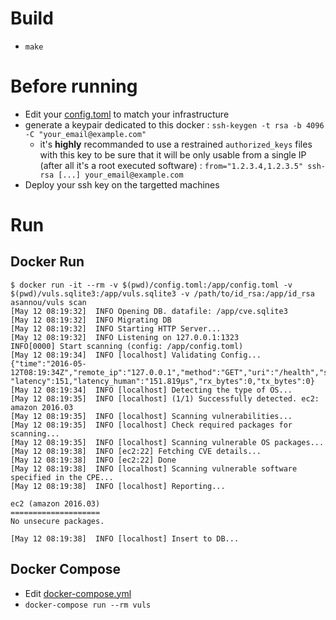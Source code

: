 # Build

* ```make```

# Before running

* Edit your [config.toml](https://github.com/future-architect/vuls#step6-config) to match your infrastructure
* generate a keypair dedicated to this docker : ```ssh-keygen -t rsa -b 4096 -C "your_email@example.com"```
  * it's **highly** recommanded to use a restrained `authorized_keys` files with this key to be sure that it will be only usable from a single IP (after all it's a root executed software) : ```from="1.2.3.4,1.2.3.5" ssh-rsa [...] your_email@example.com```
* Deploy your ssh key on the targetted machines

# Run

## Docker Run

```
$ docker run -it --rm -v $(pwd)/config.toml:/app/config.toml -v $(pwd)/vuls.sqlite3:/app/vuls.sqlite3 -v /path/to/id_rsa:/app/id_rsa asannou/vuls scan
[May 12 08:19:32]  INFO Opening DB. datafile: /app/cve.sqlite3
[May 12 08:19:32]  INFO Migrating DB
[May 12 08:19:32]  INFO Starting HTTP Server...
[May 12 08:19:32]  INFO Listening on 127.0.0.1:1323
INFO[0000] Start scanning (config: /app/config.toml)
[May 12 08:19:34]  INFO [localhost] Validating Config...
{"time":"2016-05-12T08:19:34Z","remote_ip":"127.0.0.1","method":"GET","uri":"/health","status":200, "latency":151,"latency_human":"151.819µs","rx_bytes":0,"tx_bytes":0}
[May 12 08:19:34]  INFO [localhost] Detecting the type of OS...
[May 12 08:19:35]  INFO [localhost] (1/1) Successfully detected. ec2: amazon 2016.03
[May 12 08:19:35]  INFO [localhost] Scanning vulnerabilities...
[May 12 08:19:35]  INFO [localhost] Check required packages for scanning...
[May 12 08:19:35]  INFO [localhost] Scanning vulnerable OS packages...
[May 12 08:19:38]  INFO [ec2:22] Fetching CVE details...
[May 12 08:19:38]  INFO [ec2:22] Done
[May 12 08:19:38]  INFO [localhost] Scanning vulnerable software specified in the CPE...
[May 12 08:19:38]  INFO [localhost] Reporting...

ec2 (amazon 2016.03)
====================
No unsecure packages.

[May 12 08:19:38]  INFO [localhost] Insert to DB...
```

## Docker Compose

* Edit [docker-compose.yml](https://github.com/asannou/vuls/blob/master/docker/docker-compose.yml)
* ```docker-compose run --rm vuls```
